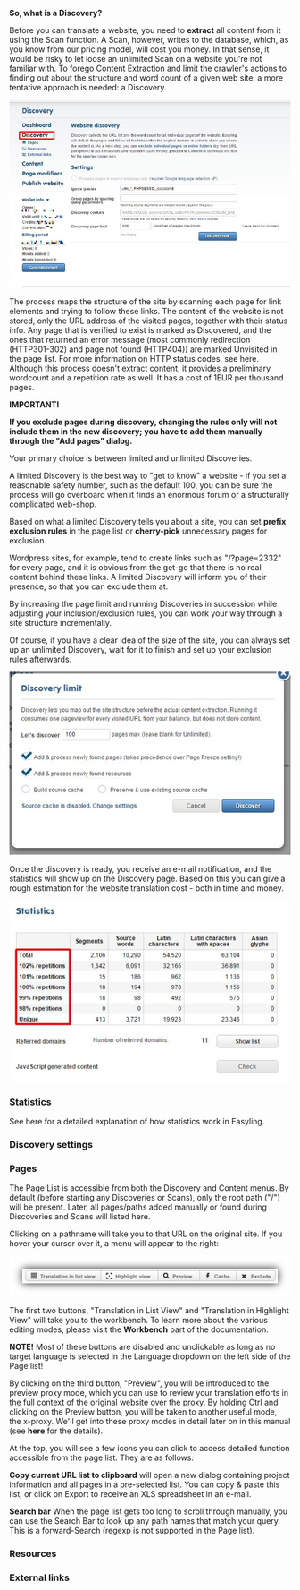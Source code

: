 **So, what is a Discovery?**

Before you can translate a website, you need to **extract** all
content from it using the Scan function. A Scan, however, writes to
the database, which, as you know from our pricing model, will cost you
money. In that sense, it would be risky to let loose an unlimited Scan
on a website you're not familiar with. To forego Content Extraction
and limit the crawler's actions to finding out about the structure and
word count of a given web site, a more tentative approach is needed: a
Discovery.

![Run discovery](/img/discovery.png)

The process maps the structure of the site by scanning each page for
link elements and trying to follow these links. The content of the
website is not stored, only the URL address of the visited pages,
together with their status info. Any page that is verified to exist is
marked as Discovered, and the ones that returned an error message
(most commonly redirection (HTTP301-302) and page not found (HTTP404))
are marked Unvisited in the page list. For more information on HTTP
status codes, see here. Although this process doesn't extract content,
it provides a preliminary wordcount and a repetition rate as well. It
has a cost of 1EUR per thousand pages.

**IMPORTANT!**

**If you exclude pages during discovery, changing the rules only will
not include them in the new discovery; you have to add them manually
through the "Add pages" dialog.**

Your primary choice is between limited and unlimited Discoveries.

A limited Discovery is the best way to "get to know" a website - if
you set a reasonable safety number, such as the default 100, you can
be sure the process will go overboard when it finds an enormous forum
or a structurally complicated web-shop.

Based on what a limited Discovery tells you about a site, you can set
**prefix exclusion rules** in the page list or **cherry-pick**
unnecessary pages for exclusion.

Wordpress sites, for example, tend to create links such as
"/?page=2332" for every page, and it is obvious from the get-go that
there is no real content behind these links. A limited Discovery will
inform you of their presence, so that you can exclude them at.

By increasing the page limit and running Discoveries in succession
while adjusting your inclusion/exclusion rules, you can work your way
through a site structure incrementally.

Of course, if you have a clear idea of the size of the site, you can
always set up an unlimited Discovery, wait for it to finish and set up
your exclusion rules afterwards.

![Discovery limit](/img/discovery-limit.png)

Once the discovery is ready, you receive an e-mail notification, and
the statistics will show up on the Discovery page. Based on this you
can give a rough estimation for the website translation cost - both in
time and money.

![Discovery statistics](/img/discovery-statistics.png)

### Statistics

See here for a detailed explanation of how statistics work in
Easyling.

### Discovery settings

### Pages

The Page List is accessible from both the Discovery and Content
menus. By default (before starting any Discoveries or Scans), only the
root path ("/") will be present. Later, all pages/paths added manually
or found during Discoveries and Scans will listed here.


Clicking on a pathname will take you to that URL on the original
site. If you hover your cursor over it, a menu will appear to the
right:

![Hover menu](/img/plhovermenu.png)

The first two buttons, "Translation in List View" and "Translation in
Highlight View" will take you to the workbench. To learn more about
the various editing modes, please visit the **Workbench** part of the
documentation.

**NOTE!** Most of these buttons are disabled and unclickable as long
as no target language is selected in the Language dropdown on the left
side of the Page list!

By clicking on the third button, "Preview", you will be introduced to
the preview proxy mode, which you can use to review your translation
efforts in the full context of the original website over the proxy. By
holding Ctrl and clicking on the Preview button, you will be taken to
another useful mode, the x-proxy. We'll get into these proxy modes in
detail later on in this manual (see **here** for the details).

At the top, you will see a few icons you can click to access detailed
function accessible from the page list. They are as follows:

**Copy current URL list to clipboard** will open a new dialog
containing project information and all pages in a pre-selected list.
You can copy & paste this list, or click on Export to receive an XLS
spreadsheet in an e-mail.

**Search bar** When the page list gets too long to scroll through
manually, you can use the Search Bar to look up any path names that
match your query. This is a forward-Search (regexp is not supported in
the Page list).

### Resources

### External links
